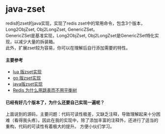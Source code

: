 # java-zset
redis的zset的java实现，实现了redis zset中的常用命令，包含3个版本，Long2ObjZset, Obj2LongZset, GenericZSet。  
GenericZSet是基准实现，Long2ObjZset, Obj2LongZset是GenericZSet特化实现，以减少大量的拆装箱。  
此外，扩展zset较为容易，你可以在理解后自行添加需要的特性。

#### 主要参考
 * [lua 版zset实现](https://github.com/XanthusL/zset)
 * [go 版zset实现](https://github.com/liyiheng/zset)
 * [java版zset实现](https://github.com/gaopan461/java-zset)
 * [Redis 为什么用跳表而不用平衡树](https://juejin.im/post/57fa935b0e3dd90057c50fbc)
 
#### 已经有好几个版本了，为什么还要自己实现一遍呢？
上面说到的源码，主要问题：代码可读性极差，又缺乏注释，导致理解起来十分困难（看得我头疼）。因此在我的实现中，除了添加丰富的注释外，还进行了适当的重构，代码的可读性有着极大的提升。
方便小伙们学习。